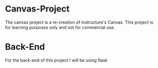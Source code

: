 # Canvas-Project
The canvas project is a re-creation of instructure's Canvas. 
This project is for learning purposes only and not for commercial use.

# Back-End
For the back-end of this project I will be using flask
